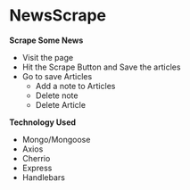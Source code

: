 # NewsScrape


**Scrape Some News**
- Visit the page
- Hit the Scrape Button and Save the articles
- Go to save Articles
  - Add a note to Articles
  - Delete note
  - Delete Article


**Technology Used**
- Mongo/Mongoose
- Axios
- Cherrio
- Express
- Handlebars
